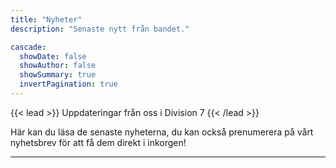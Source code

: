 ```yaml
---
title: "Nyheter"
description: "Senaste nytt från bandet."

cascade:
  showDate: false
  showAuthor: false
  showSummary: true
  invertPagination: true
---
```


{{< lead >}}
Uppdateringar från oss i Division 7
{{< /lead >}}

Här kan du läsa de senaste nyheterna, du kan också prenumerera på vårt nyhetsbrev för att få dem direkt i inkorgen!

---